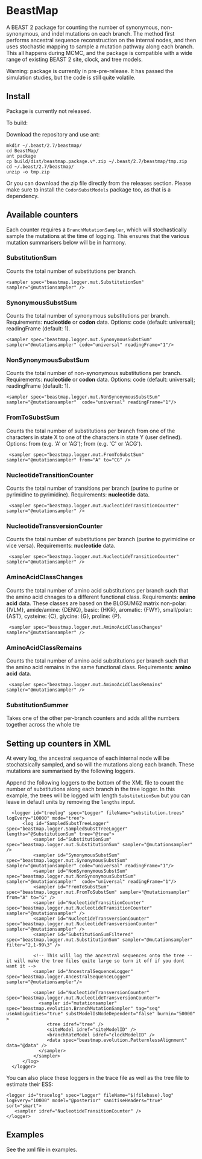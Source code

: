 # BeastMap
A BEAST 2 package for counting the number of synonymous, non-synonymous, and indel mutations on each branch. The method first performs ancestral sequence reconstruction on the internal nodes, and then uses stochastic mapping to sample a mutation pathway along each branch. This all happens during MCMC, and the package is compatible with a wide range of existing BEAST 2 site, clock, and tree models.

Warning: package is currently in pre-pre-release. It has passed the simulation studies, but the code is still quite volatile.

## Install

Package is currently not released.

To build:

Download the repository and use ant:

```
mkdir ~/.beast/2.7/beastmap/
cd BeastMap/
ant package
cp build/dist/beastmap.package.v*.zip ~/.beast/2.7/beastmap/tmp.zip
cd ~/.beast/2.7/beastmap/
unzip -o tmp.zip
```


Or you can download the zip file directly from the releases section. Please make sure to install the `CodonSubstModels` package too, as that is a dependency.


## Available counters

Each counter requires a ```BranchMutationSampler```, which will stochastically sample the mutations at the time of logging. This ensures that the various mutation summarisers below will be in harmony.

### SubstitutionSum
Counts the total number of substitutions per branch.

```<sampler spec="beastmap.logger.mut.SubstitutionSum" sampler="@mutationsampler" />```

### SynonymousSubstSum
Counts the total number of synonymous substitutions per branch. Requirements: **nucleotide** or **codon** data. Options: code (default: universal); readingFrame (default: 1).

```<sampler spec="beastmap.logger.mut.SynonymousSubstSum" sampler="@mutationsampler" code="universal" readingFrame="1"/>```

### NonSynonymousSubstSum
Counts the total number of non-synonymous substitutions per branch. Requirements: **nucleotide** or **codon** data. Options: code (default: universal); readingFrame (default: 1).

```<sampler spec="beastmap.logger.mut.NonSynonymousSubstSum" sampler="@mutationsampler"  code="universal" readingFrame="1"/>```

### FromToSubstSum
Counts the total number of substitutions per branch from one of the characters in state X to one of the characters in state Y (user defined). Options: from (e.g. 'A' or 'AG'); from (e.g. 'C' or 'ACG').

``` <sampler spec="beastmap.logger.mut.FromToSubstSum" sampler="@mutationsampler" from="A" to="CG" />```

### NucleotideTransitionCounter
Counts the total number of transitions per branch (purine to purine or pyrimidine to pyrimidine). Requirements: **nucleotide** data.

``` <sampler spec="beastmap.logger.mut.NucleotideTransitionCounter" sampler="@mutationsampler" />```

### NucleotideTransversionCounter
Counts the total number of substitutions per branch (purine to pyrimidine or vice versa). Requirements: **nucleotide** data.

``` <sampler spec="beastmap.logger.mut.NucleotideTransitionCounter" sampler="@mutationsampler" />```


### AminoAcidClassChanges
Counts the total number of amino acid substitutions per branch such that the amino acid chnages to a different functional class. Requirements: **amino acid** data. These classes are based on the BLOSUM62 matrix non-polar: {IVLM}, amide/amine: {DENQ}, basic: {HKR}, aromatic: {FWY}, small/polar: {AST}, cysteine: {C}, glycine: {G}, proline: {P}.

``` <sampler spec="beastmap.logger.mut.AminoAcidClassChanges" sampler="@mutationsampler" />```


### AminoAcidClassRemains
Counts the total number of amino acid substitutions per branch such that the amino acid remains in the same functional class. Requirements: **amino acid** data.

``` <sampler spec="beastmap.logger.mut.AminoAcidClassRemains" sampler="@mutationsampler" />```


### SubstitutionSummer

Takes one of the other per-branch counters and adds all the numbers together across the whole tre
 <log spec="beastmap.logger.SubstitutionSummer" counter="@ID_OF_COUNTER"  />


## Setting up counters in XML

At every log, the ancestral sequence of each internal node will be stochatsically sampled, and so will the mutations along each branch. These mutations are summarised by the following loggers.

Append the following loggers to the bottom of the XML file to count the number of substitutions along each branch in the tree logger. In this example, the trees will be logged with length `SubstitutionSum` but you can leave in default units by removing the `lengths` input.
```
  <logger id="treelog" spec="Logger" fileName="substitution.trees" logEvery="10000" mode="tree">
      <log id="SampledSubstTreeLogger" spec="beastmap.logger.SampledSubstTreeLogger" lengths="@SubstitutionSum" tree="@tree">
          <sampler id="SubstitutionSum" spec="beastmap.logger.mut.SubstitutionSum" sampler="@mutationsampler" />
          <sampler id="SynonymousSubstSum" spec="beastmap.logger.mut.SynonymousSubstSum" sampler="@mutationsampler" code="universal" readingFrame="1"/>
          <sampler id="NonSynonymousSubstSum" spec="beastmap.logger.mut.NonSynonymousSubstSum" sampler="@mutationsampler"  code="universal" readingFrame="1"/>
          <sampler id="FromToSubstSum" spec="beastmap.logger.mut.FromToSubstSum" sampler="@mutationsampler" from="A" to="G" />
          <sampler id="NucleotideTransitionCounter" spec="beastmap.logger.mut.NucleotideTransitionCounter" sampler="@mutationsampler" />
          <sampler id="NucleotideTransversionCounter" spec="beastmap.logger.mut.NucleotideTransversionCounter" sampler="@mutationsampler" />
          <sampler id="SubstitutionSumFiltered" spec="beastmap.logger.mut.SubstitutionSum" sampler="@mutationsampler" filter="2,1-99\3" />

          <!-- This will log the ancestral sequences onto the tree -- it will make the tree files quite large so turn it off if you dont want it -->
          <sampler id="AncestralSequenceLogger" spec="beastmap.logger.AncestralSequenceLogger" sampler="@mutationsampler"/>

          <sampler id="NucleotideTransversionCounter" spec="beastmap.logger.mut.NucleotideTransversionCounter">
            <sampler id="mutationsampler" spec="beastmap.evolution.BranchMutationSampler" tag="seq" useAmbiguities="true" substModelIsNodeDependent="false" burnin="50000" >
               <tree idref="tree" />
               <siteModel idref="siteModelID" />
               <branchRateModel idref="clockModelID" />
               <data spec="beastmap.evolution.PatternlessAlignment" data="@data" />
            </sampler>
          </sampler>
      </log>
  </logger>
```

You can also place these loggers in the trace file as well as the tree file to estimate their ESS:

```
<logger id="tracelog" spec="Logger" fileName="$(filebase).log" logEvery="10000" model="@posterior" sanitiseHeaders="true" sort="smart">
   <sampler idref="NucleotideTransitionCounter" />
</logger>
```



## Examples

See the xml file in examples.
